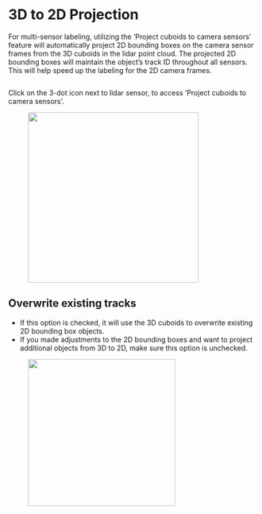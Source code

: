 # 3D to 2D Projection

For multi-sensor labeling, utilizing the ‘Project cuboids to camera sensors’ feature will automatically project 2D bounding boxes on the camera sensor frames from the 3D cuboids in the lidar point cloud. The projected 2D bounding boxes will maintain the object’s track ID throughout all sensors. This will help speed up the labeling for the 2D camera frames.

<figure><img src="../../.gitbook/assets/3d_to_2d_projection.gif" alt=""><figcaption><p> </p></figcaption></figure>

Click on the 3-dot icon next to lidar sensor, to access ‘Project cuboids to camera sensors’.

<figure><img src="../../.gitbook/assets/Screenshot 2024-03-27 at 2.43.24 PM.png" alt="" width="343"><figcaption></figcaption></figure>

## **Overwrite existing tracks**

* If this option is checked, it will use the 3D cuboids to overwrite existing 2D bounding box objects.
* If you made adjustments to the 2D bounding boxes and want to project additional objects from 3D to 2D, make sure this option is unchecked.

<figure><img src="../../.gitbook/assets/Screenshot 2024-03-27 at 12.48.06 PM.png" alt="" width="296"><figcaption></figcaption></figure>
